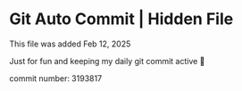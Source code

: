 # Git Auto Commit | Hidden File

This file was added Feb 12, 2025

Just for fun and keeping my daily git commit active 🤪

commit number: 3193817
